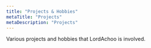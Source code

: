 ```yaml
---
title: "Projects & Hobbies"
metaTitle: "Projects"
metaDescription: "Projects"
---
```


Various projects and hobbies that LordAchoo is involved.